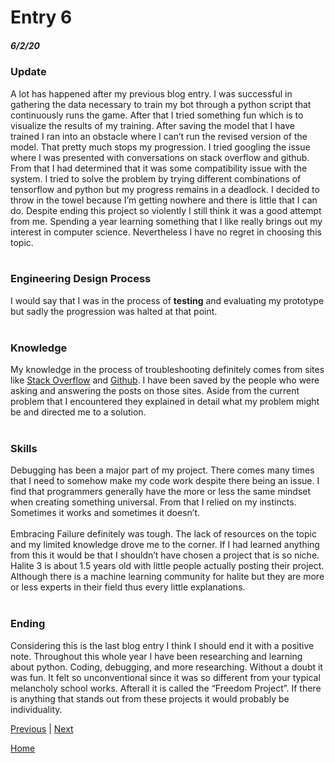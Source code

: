 # Entry 6
##### 6/2/20

### Update
A lot has happened after my previous blog entry. I was successful in gathering the data necessary to train my bot through a python script that continuously runs the game. After that I tried something fun which is to visualize the results of my training. After saving the model that I have trained I ran into an obstacle where I can’t run the revised version of the model. That pretty much stops my progression. I tried googling the issue where I was presented with conversations on stack overflow and github. From that I had determined that it was some compatibility issue with the system. I tried to solve the problem by trying different combinations of tensorflow and python but my progress remains in a deadlock. I decided to throw in the towel because I’m getting nowhere and there is little that I can do. Despite ending this project so violently I still think it was a good attempt from me. Spending a year learning something that I like really brings out my interest in computer science. Nevertheless I have no regret in choosing this topic.
<br><br>
### Engineering Design Process
I would say that I was in the process of **testing** and evaluating my prototype but sadly the progression was halted at that point.
<br><br>
### Knowledge
My knowledge in the process of troubleshooting definitely comes from sites like [Stack Overflow](https://stackoverflow.com/questions/47068709/your-cpu-supports-instructions-that-this-tensorflow-binary-was-not-compiled-to-u) and [Github](https://github.com/dotnet/machinelearning/issues/4089). I have been saved by the people who were asking and answering the posts on those sites. Aside from the current problem that I encountered they explained in detail what my problem might be and directed me to a solution.
<br><br>
### Skills
Debugging has been a major part of my project. There comes many times that I need to somehow make my code work despite there being an issue. I find that programmers generally have the more or less the same mindset when creating something universal. From that I relied on my instincts. Sometimes it works and sometimes it doesn’t.
<br><br>
Embracing Failure definitely was tough. The lack of resources on the topic and my limited knowledge drove me to the corner. If I had learned anything from this it would be that I shouldn’t have chosen a project that is so niche. Halite 3 is about 1.5 years old with little people actually posting their project. Although there is a machine learning community for halite but they are more or less experts in their field thus every little explanations.
<br><br>
### Ending
Considering this is the last blog entry I think I should end it with a positive note. Throughout this whole year I have been researching and learning about python. Coding, debugging, and more researching. Without a doubt it was fun. It felt so unconventional since it was so different from your typical melancholy school works. Afterall it is called the “Freedom Project”. If there is anything that stands out from these projects it would probably be individuality.

[Previous](entry05.md) | [Next](entry07.md)

[Home](../README.md)